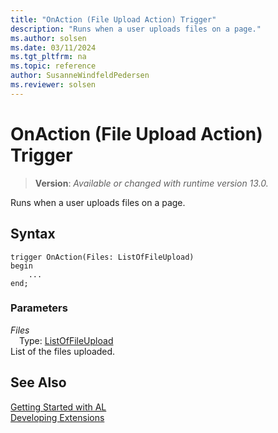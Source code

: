 ```yaml
---
title: "OnAction (File Upload Action) Trigger"
description: "Runs when a user uploads files on a page."
ms.author: solsen
ms.date: 03/11/2024
ms.tgt_pltfrm: na
ms.topic: reference
author: SusanneWindfeldPedersen
ms.reviewer: solsen
---
```

[//]: # (START>DO_NOT_EDIT)
[//]: # (IMPORTANT:Do not edit any of the content between here and the END>DO_NOT_EDIT.)
[//]: # (Any modifications should be made in the .xml files in the ModernDev repo.)

# OnAction (File Upload Action) Trigger
> **Version**: _Available or changed with runtime version 13.0._

Runs when a user uploads files on a page.


## Syntax
```AL
trigger OnAction(Files: ListOfFileUpload)
begin
    ...
end;
```

### Parameters

*Files*  
&emsp;Type: [ListOfFileUpload](../../methods-auto/listoffileupload/listoffileupload-data-type.md)  
List of the files uploaded.  



[//]: # (IMPORTANT: END>DO_NOT_EDIT)
## See Also  
[Getting Started with AL](../devenv-get-started.md)  
[Developing Extensions](../devenv-dev-overview.md)  